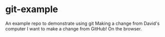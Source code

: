 # git-example
An example repo to demonstrate using git
Making a change from David's computer
I want to make a change from GitHub! On the browser.
